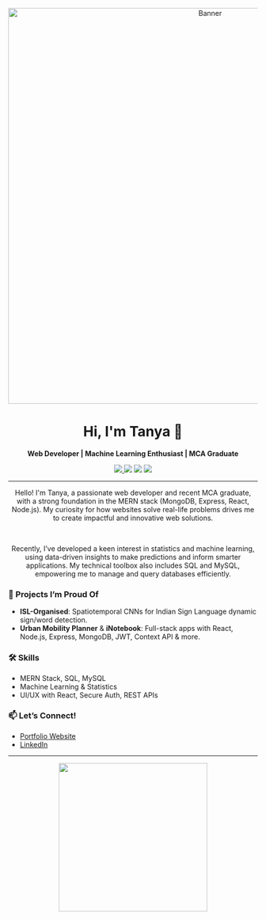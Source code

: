 <p align="center">
  <img src="https://chatgpt.com/s/m_685a92b8490c8191a1b9cddf169fc7ae?raw=true" alt="Banner" width="800"/>
</p>

<h1 align="center">Hi, I'm Tanya 👋</h1>

<p align="center" color = "#5B5F97">
  <b>Web Developer | Machine Learning Enthusiast | MCA Graduate</b>
</p>

<p align="center">
  <a href="https://tanyanebhwani.github.io" target="_blank">
    <img src="https://img.shields.io/badge/Portfolio-View-blueviolet"/>
  </a>
  <img src="https://img.shields.io/badge/Stack-MERN-informational"/>
  <img src="https://img.shields.io/badge/SQL-MySQL-yellow"/>
  <img src="https://img.shields.io/badge/ML--Stats-Active-green"/>
</p>

---

<p align = "center">Hello! I'm Tanya, a passionate web developer and recent MCA graduate, with a strong foundation in the MERN stack (MongoDB, Express, React, Node.js). My curiosity for how websites solve real-life problems drives me to create impactful and innovative web solutions.</p> 
<br/>
<p align = "center">Recently, I’ve developed a keen interest in statistics and machine learning, using data-driven insights to make predictions and inform smarter applications. My technical toolbox also includes SQL and MySQL, empowering me to manage and query databases efficiently.</p>
<h3> 🚀 Projects I’m Proud Of</h3>

- <b>ISL-Organised</b>: Spatiotemporal CNNs for Indian Sign Language dynamic sign/word detection.
- <b>Urban Mobility Planner</b> & <b>iNotebook</b>: Full-stack apps with React, Node.js, Express, MongoDB, JWT, Context API & more.

### 🛠️ Skills
- MERN Stack, SQL, MySQL
- Machine Learning & Statistics
- UI/UX with React, Secure Auth, REST APIs

### 📫 Let’s Connect!
- [Portfolio Website](https://tanyanebhwani.github.io)
- [LinkedIn](https://www.linkedin.com/in/tanya-nebhwani-339314200/)

---

<p align="center">
  <img src="https://github.com/tanyanebhwani/tanyanebhwani/blob/main/footer.png?raw=true" width="300"/>
</p>
